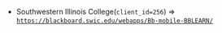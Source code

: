  - Southwestern Illinois College(`client_id=256`) => [`https://blackboard.swic.edu/webapps/Bb-mobile-BBLEARN/`](https://blackboard.swic.edu/webapps/Bb-mobile-BBLEARN/)
